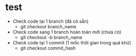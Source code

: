 # test

- Check code tại 1 branch (đã có sẵn)
    + git checkout branch_name
- Check code sang 1 branch hoàn toàn mới (chưa có)
    + git checkout -b branch_name
- Check code tại 1 commit (1 mốc thời gian trong quá khứ)
    + git checkout commit_hash
